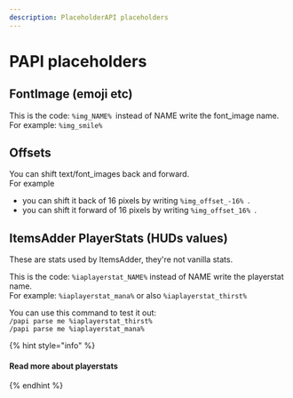 ```yaml
---
description: PlaceholderAPI placeholders
---
```


# PAPI placeholders

## FontImage (emoji etc)

This is the code: `%img_NAME% `instead of NAME write the font\_image name.\
For example: `%img_smile%`

## Offsets

You can shift text/font\_images back and forward.\
For example&#x20;

* you can shift it back of 16 pixels by writing `%img_offset_-16% `.
* you can shift it forward of 16 pixels by writing `%img_offset_16% `.

## ItemsAdder PlayerStats (HUDs values)

These are stats used by ItemsAdder, they're not vanilla stats.

This is the code: `%iaplayerstat_NAME%` instead of NAME write the playerstat name.\
For example: `%iaplayerstat_mana%` or also `%iaplayerstat_thirst%`

You can use this command to test it out:\
`/papi parse me %iaplayerstat_thirst%`\
`/papi parse me %iaplayerstat_mana%`

{% hint style="info" %}
#### Read more about playerstats
{% endhint %}

